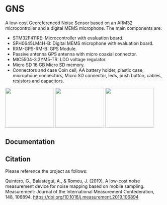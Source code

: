 # GNS
 A low-cost Georeferenced Noise Sensor based on an ARM32 microcontroller and a digital MEMS microphone. The main components are:
 
- STM32F411RE: Microcontroller with evaluation board.
- SPH0645LM4H-B: Digital MEMS microphone with evaluation board.
- RXM-GPS-RM-B: GPS Module.
- Passive antenna GPS antenna with micro coaxial connector.
- MIC5504-3.3YM5-TR: LDO voltage regulator.
- Micro SD 16 GB Micro SD memory.
- Connectors and case Coin cell, AA battery holder, plastic case, microphone connectors, Micro SD connector, leds,
push button, cables, resistors and capacitors.

<img src="/figures/GNS_MAIN.jpg" width="155" height="126"> <img src="/figures/GNS_cables.jpg" width="155" height="126"> <img src="/figures/GNS_mics.jpg" width="155" height="126">

## Documentation


## Citation

Please reference the project as follows:

Quintero, G., Balastegui, A., & Romeu, J. (2019). A low-cost noise measurement device for noise mapping based on mobile sampling. Measurement: Journal of the International Measurement Confederation, 148, 106894. https://doi.org/10.1016/j.measurement.2019.106894
